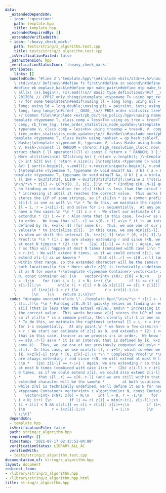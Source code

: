 ```yaml
---
data:
  _extendedDependsOn:
  - icon: ':question:'
    path: template.hpp
    title: template.hpp
  _extendedRequiredBy: []
  _extendedVerifiedWith:
  - icon: ':heavy_check_mark:'
    path: tests/string/z_algorithm.test.cpp
    title: tests/string/z_algorithm.test.cpp
  _isVerificationFailed: false
  _pathExtension: hpp
  _verificationStatusIcon: ':heavy_check_mark:'
  attributes:
    links: []
  bundledCode: "#line 2 \"template.hpp\"\n#include <bits/stdc++.h>\nusing namespace\
    \ std;\n\n// Defines\n#define fs first\n#define sn second\n#define pb push_back\n\
    #define eb emplace_back\n#define mpr make_pair\n#define mtp make_tuple\n#define\
    \ all(x) (x).begin(), (x).end()\n// Basic type definitions\n#if __cplusplus ==\
    \ 201703L // CPP17 only things\ntemplate <typename T> using opt_ref = optional<reference_wrapper<T>>;\
    \ // for some templates\n#endif\nusing ll = long long; using ull = unsigned long\
    \ long; using ld = long double;\nusing pii = pair<int, int>; using pll = pair<long\
    \ long, long long>;\n#ifdef __GNUG__\n// PBDS order statistic tree\n#include <ext/pb_ds/assoc_container.hpp>\
    \ // Common file\n#include <ext/pb_ds/tree_policy.hpp>\nusing namespace __gnu_pbds;\n\
    template <typename T, class comp = less<T>> using os_tree = tree<T, null_type,\
    \ comp, rb_tree_tag, tree_order_statistics_node_update>;\ntemplate <typename K,\
    \ typename V, class comp = less<K>> using treemap = tree<K, V, comp, rb_tree_tag,\
    \ tree_order_statistics_node_update>;\n// HashSet\n#include <ext/pb_ds/assoc_container.hpp>\n\
    template <typename T, class Hash> using hashset = gp_hash_table<T, null_type,\
    \ Hash>;\ntemplate <typename K, typename V, class Hash> using hashmap = gp_hash_table<K,\
    \ V, Hash>;\nconst ll RANDOM = chrono::high_resolution_clock::now().time_since_epoch().count();\n\
    struct chash { ll operator()(ll x) const { return x ^ RANDOM; } };\n#endif\n//\
    \ More utilities\nint SZ(string &v) { return v.length(); }\ntemplate <typename\
    \ C> int SZ(C &v) { return v.size(); }\ntemplate <typename C> void UNIQUE(vector<C>\
    \ &v) { sort(v.begin(), v.end()); v.resize(unique(v.begin(), v.end()) - v.begin());\
    \ }\ntemplate <typename T, typename U> void maxa(T &a, U b) { a = max(a, b); }\n\
    template <typename T, typename U> void mina(T &a, U b) { a = min(a, b); }\nconst\
    \ ll INF = 0x3f3f3f3f, LLINF = 0x3f3f3f3f3f3f3f3f;\n#line 3 \"string/z_algorithm.hpp\"\
    \n\n/*\n * z[i] <- LCP(s[0..], s[i..])\n *\n * Finding z[0..N-1] quickly relies\
    \ on finding an estimation for z[i] (that is less than the actual value), and\n\
    \ * increasing it until it reaches the correct value.  This works because z[i]\
    \ stores the LCP of some strings, so if z[i]\n * is a common prefix, then clearly\
    \ z[i]-1 is one as well.\n *\n * To do this, we maintain the rightmost interval\
    \ [l = i, r = i+z[i]-1] and solve for i-s sequentially.  At any point,\n * we\
    \ have a few cases:\n *\n * (1) i > r : We start our estimate of z[i] as 0, and\
    \ extend\n * (2) i <= r : Also note that in this case, l<=i<=r as we process i-s\
    \ in order.  We know that s[l..r] == s[0..r-l] as\n * it is an interval that is\
    \ defined by [k, k+z[k]-1] (for some k).  Thus, we use one of our previously computed\
    \ values\n * to initialize z[i].  In this case, we use min(z[i-l], r-i+1), which\
    \ is when we shift the interval [k, k+z[k]-1] to\n * [0, z[k]-1].\n *\n * Complexity\
    \ Proof:\n *\n * (1) : We are always extending r and since r<N, we will extend\
    \ at most N times\n * (2) :\n *   (2a) z[i-l] == r-i+1 : Again, we are extending\
    \ r so this will happen at most N times (combined with case 1)\n *   (2b) z[i-l]\
    \ < r-i+1 : We will extend 0 times, as if we could extend z[i], we could also\
    \ extend z[i-l] as we know\n *        that s[l..r] == s[0..r-l] (and we are still\
    \ within that range, so the extended character will be the same\n *        at\
    \ both locations)\n *\n * Note: while z[0] is technically undefined, we'll define\
    \ it as N for now\n */\ntemplate <typename Container> vector<int> z_algorithm(int\
    \ N, const Container &s) {\n    vector<int> z(N); z[0] = N;\n    int l = 0, r\
    \ = -1;\n    for (int i = 1; i < N; i++) {\n        if (i <= r) z[i] = min(r-i+1,\
    \ z[i-l]);\n        while (i + z[i] < N && s[z[i]] == s[i + z[i]]) z[i]++;\n \
    \       if (i+z[i]-1 > r) {\n            r = i+z[i]-1;\n            l = i;\n \
    \       }\n    }\n    return z;\n}\n"
  code: "#pragma once\n#include \"../template.hpp\"\n\n/*\n * z[i] <- LCP(s[0..],\
    \ s[i..])\n *\n * Finding z[0..N-1] quickly relies on finding an estimation for\
    \ z[i] (that is less than the actual value), and\n * increasing it until it reaches\
    \ the correct value.  This works because z[i] stores the LCP of some strings,\
    \ so if z[i]\n * is a common prefix, then clearly z[i]-1 is one as well.\n *\n\
    \ * To do this, we maintain the rightmost interval [l = i, r = i+z[i]-1] and solve\
    \ for i-s sequentially.  At any point,\n * we have a few cases:\n *\n * (1) i\
    \ > r : We start our estimate of z[i] as 0, and extend\n * (2) i <= r : Also note\
    \ that in this case, l<=i<=r as we process i-s in order.  We know that s[l..r]\
    \ == s[0..r-l] as\n * it is an interval that is defined by [k, k+z[k]-1] (for\
    \ some k).  Thus, we use one of our previously computed values\n * to initialize\
    \ z[i].  In this case, we use min(z[i-l], r-i+1), which is when we shift the interval\
    \ [k, k+z[k]-1] to\n * [0, z[k]-1].\n *\n * Complexity Proof:\n *\n * (1) : We\
    \ are always extending r and since r<N, we will extend at most N times\n * (2)\
    \ :\n *   (2a) z[i-l] == r-i+1 : Again, we are extending r so this will happen\
    \ at most N times (combined with case 1)\n *   (2b) z[i-l] < r-i+1 : We will extend\
    \ 0 times, as if we could extend z[i], we could also extend z[i-l] as we know\n\
    \ *        that s[l..r] == s[0..r-l] (and we are still within that range, so the\
    \ extended character will be the same\n *        at both locations)\n *\n * Note:\
    \ while z[0] is technically undefined, we'll define it as N for now\n */\ntemplate\
    \ <typename Container> vector<int> z_algorithm(int N, const Container &s) {\n\
    \    vector<int> z(N); z[0] = N;\n    int l = 0, r = -1;\n    for (int i = 1;\
    \ i < N; i++) {\n        if (i <= r) z[i] = min(r-i+1, z[i-l]);\n        while\
    \ (i + z[i] < N && s[z[i]] == s[i + z[i]]) z[i]++;\n        if (i+z[i]-1 > r)\
    \ {\n            r = i+z[i]-1;\n            l = i;\n        }\n    }\n    return\
    \ z;\n}"
  dependsOn:
  - template.hpp
  isVerificationFile: false
  path: string/z_algorithm.hpp
  requiredBy: []
  timestamp: '2021-07-17 02:13:51-04:00'
  verificationStatus: LIBRARY_ALL_AC
  verifiedWith:
  - tests/string/z_algorithm.test.cpp
documentation_of: string/z_algorithm.hpp
layout: document
redirect_from:
- /library/string/z_algorithm.hpp
- /library/string/z_algorithm.hpp.html
title: string/z_algorithm.hpp
---
```

